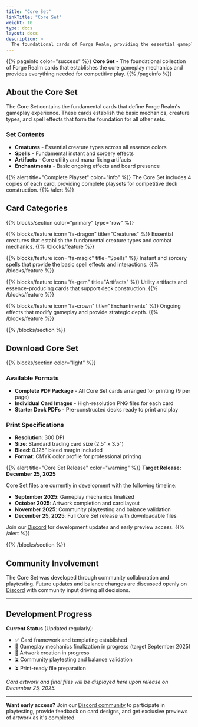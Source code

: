 ```yaml
---
title: "Core Set"
linkTitle: "Core Set"
weight: 10
type: docs
layout: docs
description: >
  The foundational cards of Forge Realm, providing the essential gameplay experience.
---
```


{{% pageinfo color="success" %}}
**Core Set** - The foundational collection of Forge Realm cards that establishes the core gameplay mechanics and provides everything needed for competitive play.
{{% /pageinfo %}}

## About the Core Set

The Core Set contains the fundamental cards that define Forge Realm's gameplay experience. These cards establish the basic mechanics, creature types, and spell effects that form the foundation for all other sets.

### Set Contents

- **Creatures** - Essential creature types across all essence colors
- **Spells** - Fundamental instant and sorcery effects
- **Artifacts** - Core utility and mana-fixing artifacts
- **Enchantments** - Basic ongoing effects and board presence

{{% alert title="Complete Playset" color="info" %}}
The Core Set includes 4 copies of each card, providing complete playsets for competitive deck construction.
{{% /alert %}}

## Card Categories

{{% blocks/section color="primary" type="row" %}}

{{% blocks/feature icon="fa-dragon" title="Creatures" %}}
Essential creatures that establish the fundamental creature types and combat mechanics.
{{% /blocks/feature %}}

{{% blocks/feature icon="fa-magic" title="Spells" %}}
Instant and sorcery spells that provide the basic spell effects and interactions.
{{% /blocks/feature %}}

{{% blocks/feature icon="fa-gem" title="Artifacts" %}}
Utility artifacts and essence-producing cards that support deck construction.
{{% /blocks/feature %}}

{{% blocks/feature icon="fa-crown" title="Enchantments" %}}
Ongoing effects that modify gameplay and provide strategic depth.
{{% /blocks/feature %}}

{{% /blocks/section %}}

## Download Core Set

{{% blocks/section color="light" %}}

### Available Formats

- **Complete PDF Package** - All Core Set cards arranged for printing (9 per page)
- **Individual Card Images** - High-resolution PNG files for each card
- **Starter Deck PDFs** - Pre-constructed decks ready to print and play

### Print Specifications

- **Resolution**: 300 DPI
- **Size**: Standard trading card size (2.5" x 3.5")
- **Bleed**: 0.125" bleed margin included
- **Format**: CMYK color profile for professional printing

{{% alert title="Core Set Release" color="warning" %}}
**Target Release: December 25, 2025**

Core Set files are currently in development with the following timeline:

- **September 2025**: Gameplay mechanics finalized
- **October 2025**: Artwork completion and card layout
- **November 2025**: Community playtesting and balance validation
- **December 25, 2025**: Full Core Set release with downloadable files

Join our [Discord](https://discord.gg/KQTY8DfY) for development updates and early preview access.
{{% /alert %}}

{{% /blocks/section %}}

## Community Involvement

The Core Set was developed through community collaboration and playtesting. Future updates and balance changes are discussed openly on [Discord](https://discord.gg/KQTY8DfY) with community input driving all decisions.

---

## Development Progress

**Current Status** (Updated regularly):

- ✅ Card framework and templating established
- 🔄 Gameplay mechanics finalization in progress (target September 2025)
- 🔄 Artwork creation in progress
- ⏳ Community playtesting and balance validation
- ⏳ Print-ready file preparation

*Card artwork and final files will be displayed here upon release on December 25, 2025.*

---

**Want early access?** Join our [Discord community](https://discord.gg/KQTY8DfY) to participate in playtesting, provide feedback on card designs, and get exclusive previews of artwork as it's completed.
